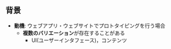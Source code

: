 ##  背景

* **動機**: ウェブアプリ・ウェブサイトでプロトタイピングを行う場合
  * **複数のバリエーション**が存在することがある
    * UI(ユーザーインタフェース)，コンテンツ
